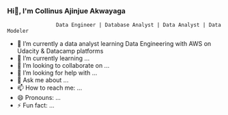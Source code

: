 ###                             Hi👋, I'm Collinus Ajinjue Akwayaga
                    Data Engineer | Database Analyst | Data Analyst | Data Modeler

- 🔭 I’m currently a data analyst learning Data Engineering with AWS on Udacity & Datacamp platforms
- 🌱 I’m currently learning ...
- 👯 I’m looking to collaborate on ...
- 🤔 I’m looking for help with ...
- 💬 Ask me about ...
- 📫 How to reach me: ...
- 😄 Pronouns: ...
- ⚡ Fun fact: ...


